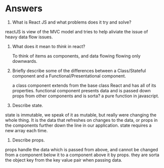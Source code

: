 # Answers

1.  What is React JS and what problems does it try and solve?

reactJS is view of the MVC model and tries to help aliviate the issue of heavy data flow issues.

1.  What does it mean to _think_ in react?

    To think of items as components, and data flowing flowing only downwards.

1.  Briefly describe some of the differences between a Class/Stateful component and a Functional/Presentational component.

    a class component extends from the base class React and has all of its properties.
    functional component presents data and is passed down props from other components and is sorta? a pure function in javascript.

1.  Describe state.

state is immutable, we speak of it as mutable, but really were changing the whole thing. It is the data that refreshes on changes
to the data, or props in the components further down the line in our application.
state requires a new array each time.

1.  Describe props.

props handle the data which is passed from above, and cannot be changed from a component below it to a component above it by props.
they are sorta the object key  from the key value pair when passing data.
